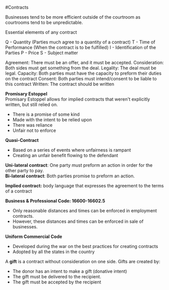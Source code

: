#Contracts

Businesses tend to be more efficient outside of the courtroom as courtrooms tend to be unpredictable.

Essential elements of any contract

Q - Quantity (Parties much agree to a quantity of a contract)
T - Time of Performance (When the contract is to be fulfilled)
I - Identification of the Parties 
P - Price
S - Subject matter 

Agreement: There must be an offer, and it must be accepted.
Consideration: Both sides must get something from the deal.
Legality: The deal must be legal.
Capacity: Both parties must have the capacity to preform their duties on the contract
Consent: Both parties must intend/consent to be liable to this contract
Written: The contract should be written

**Promisary Estoppel**  
Promisary Estoppel allows for implied contracts that weren't explicitly written, but still relied on.
  
- There is a promise of some kind
- Made with the intent to be relied upon
- There was reliance
- Unfair not to enforce 

**Quasi-Contract**

- Based on a series of events where unfairness is rampant
- Creating an unfair benefit flowing to the defendant

**Uni-lateral contract**: One party must preform an action in order for the other party to pay.  
**Bi-lateral contract**: Both parties promise to preform an action.

**Implied contract:** body language that expresses the agreement to the terms of a contract

**Business & Professional Code: 16600-16602.5**  

- Only reasonable distances and times can be enforced in employment contracts.
- However, these distances and times can be enforced in sale of businesses.

**Uniform Commercial Code**  

- Developed during the war on the best practices for creating contracts
- Adopted by all the states in the country

A **gift** is a contract without consideration on one side. Gifts are created by:

- The donor has an intent to make a gift (donative intent)
- The gift must be delivered to the recipient.
- The gift must be accepted by the recipient


